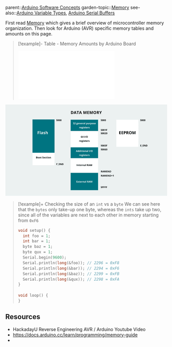 parent::[Arduino Software Concepts](Arduino%20Software%20Concepts.md)
garden-topic::[Memory](Memory.md)
see-also::[Arduino Variable Types](Arduino%20Variable%20Types.md), [Arduino Serial Buffers](Arduino%20Serial%20Buffers.md)

First read [Memory](Memory.md) which gives a brief overview of microcontroller memory organization. Then look for Arduino (AVR) specific memory tables and amounts on this page.

> [!example]- Table - Memory Amounts by Arduino Board 
> 
> ![Table - Arduino Memory Amounts](Table%20-%20Arduino%20Memory%20Amounts.md)

![](Personal%20Folders/that_marouk_ish/attachments/Pasted%20image%2020221019125029.png)

> [!example]+ Checking the size of an `int` vs a `byte`
> We can see here that the `bytes` only take-up one byte, whereas the `ints` take up two, since all of the variables are next to each other in memory starting from `0xF6`
> ```cpp
> void setup() {
>   int foo = 1;
>   int bar = 1;
>   byte baz = 1;
>   byte qux = 1;
>   Serial.begin(9600);
>   Serial.println(long(&foo)); // 2296 = 0xF8
>   Serial.println(long(&bar)); // 2294 = 0xF6
>   Serial.println(long(&baz)); // 2299 = 0xFB
>   Serial.println(long(&qux)); // 2298 = 0xFA
> }
> 
> void loop() {
> }
> ```

## Resources
- HackadayU Reverse Engineering AVR / Arduino Youtube Video
- https://docs.arduino.cc/learn/programming/memory-guide
- 